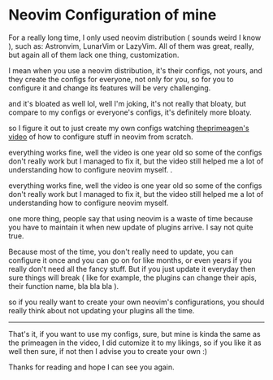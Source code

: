 # Neovim Configuration of mine

For a really long time, I only used neovim distribution ( sounds weird I know ), such as: Astronvim, LunarVim or LazyVim. All of them was great, really, but again all of them lack one thing, customization.

I mean when you use a neovim distribution, it's their configs, not yours, and they create the configs for everyone, not only for you, so for you to configure it and change its features will be very challenging.

and it's bloated as well lol, well I'm joking, it's not really that bloaty, but compare to my configs or everyone's configs, it's definitely more bloaty.

so I figure it out to just create my own configs watching [theprimeagen's video](https://www.youtube.com/results?search_query=theprimeagen+neovim) of how to configure stuff in neovim from scratch.

everything works fine, well the video is one year old so some of the configs don't really work but I managed to fix it, but the video still helped me a lot of understanding how to configure neovim myself.
.

everything works fine, well the video is one year old so some of the configs don't really work but I managed to fix it, but the video still helped me a lot of understanding how to configure neovim myself.

one more thing, people say that using neovim is a waste of time because you have to maintain it when new update of plugins arrive. I say not quite true.

Because most of the time, you don't really need to update, you can configure it once and you can go on for like months, or even years if you really don't need all the fancy stuff. But if you just update it everyday then sure things will break ( like for example, the plugins can change their apis, their function name, bla bla bla ). 

so if you really want to create your own neovim's configurations, you should really think about not updating your plugins all the time.

---

That's it, if you want to use my configs, sure, but mine is kinda the same as the primeagen in the video, I did cutomize it to my likings, so if you like it as well then sure, if not then I advise you to create your own :)

Thanks for reading and hope I can see you again.
